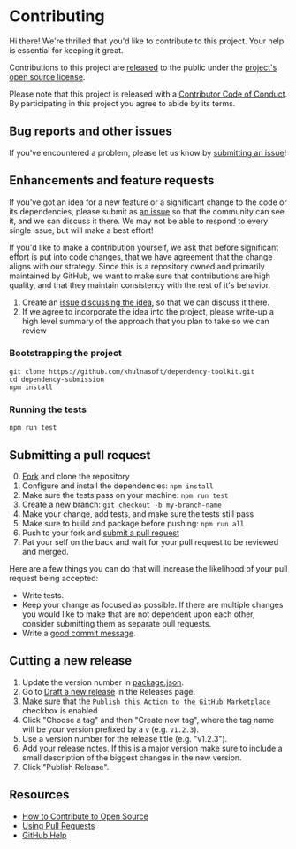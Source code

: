 # Contributing

[fork]: https://github.com/khulnasoft/dependency-toolkit/fork
[pr]: https://github.com/khulnasoft/dependency-toolkit/compare
[code-of-conduct]: CODE_OF_CONDUCT.md

Hi there! We're thrilled that you'd like to contribute to this project. Your help is essential for keeping it great.

Contributions to this project are
[released](https://help.github.com/articles/github-terms-of-service/#6-contributions-under-repository-license)
to the public under the [project's open source license](LICENSE).

Please note that this project is released with a [Contributor Code of
Conduct][code-of-conduct]. By participating in this project you agree
to abide by its terms.

## Bug reports and other issues

If you've encountered a problem, please let us know by [submitting an issue](https://github.com/khulnasoft/dependency-toolkit/issues/new)!

## Enhancements and feature requests

If you've got an idea for a new feature or a significant change to the code or its dependencies, please submit as [an issue](https://github.com/khulnasoft/dependency-toolkit/issues/new) so that the community can see it, and we can discuss it there. We may not be able to respond to every single issue, but will make a best effort!

If you'd like to make a contribution yourself, we ask that before significant effort is put into code changes, that we have agreement that the change aligns with our strategy. Since this is a repository owned and primarily maintained by GitHub, we want to make sure that contributions are high quality, and that they maintain consistency with the rest of it's behavior.

1. Create an [issue discussing the idea](https://github.com/khulnasoft/dependency-toolkit/issues/new), so that we can discuss it there.
2. If we agree to incorporate the idea into the project, please write-up a high level summary of the approach that you plan to take so we can review

### Bootstrapping the project

```
git clone https://github.com/khulnasoft/dependency-toolkit.git
cd dependency-submission
npm install
```

### Running the tests

```
npm run test
```

## Submitting a pull request

0. [Fork][fork] and clone the repository
1. Configure and install the dependencies: `npm install`
2. Make sure the tests pass on your machine: `npm run test`
3. Create a new branch: `git checkout -b my-branch-name`
4. Make your change, add tests, and make sure the tests still pass
5. Make sure to build and package before pushing: `npm run all`
6. Push to your fork and [submit a pull request][pr]
7. Pat your self on the back and wait for your pull request to be reviewed and merged.

Here are a few things you can do that will increase the likelihood of your pull request being accepted:

- Write tests.
- Keep your change as focused as possible. If there are multiple changes you would like to make that are not dependent upon each other, consider submitting them as separate pull requests.
- Write a [good commit message](http://tbaggery.com/2008/04/19/a-note-about-git-commit-messages.html).

## Cutting a new release

1. Update the version number in [package.json](https://github.com/khulnasoft/dependency-toolkit/blob/main/package.json).
1. Go to [Draft a new
   release](https://github.com/khulnasoft/dependency-toolkit/releases/new)
   in the Releases page.
1. Make sure that the `Publish this Action to the GitHub Marketplace`
   checkbox is enabled
1. Click "Choose a tag" and then "Create new tag", where the tag name
   will be your version prefixed by a `v` (e.g. `v1.2.3`).
1. Use a version number for the release title (e.g. "v1.2.3").
1. Add your release notes. If this is a major version make sure to
   include a small description of the biggest changes in the new version.
1. Click "Publish Release".

## Resources

- [How to Contribute to Open Source](https://opensource.guide/how-to-contribute/)
- [Using Pull Requests](https://help.github.com/articles/about-pull-requests/)
- [GitHub Help](https://help.github.com)

